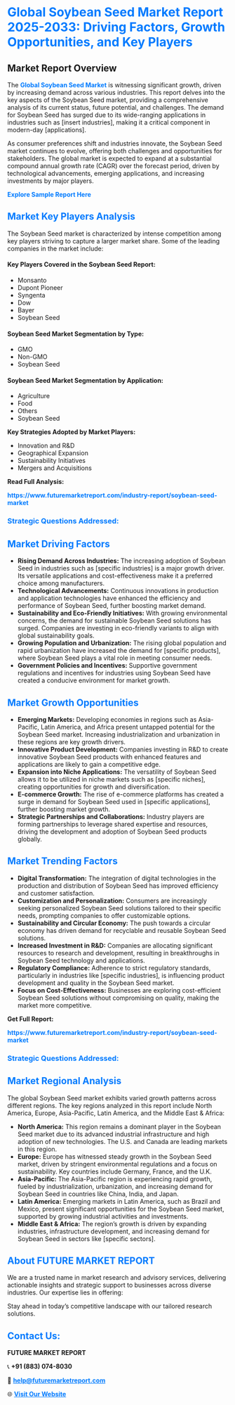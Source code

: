 <h1 style="color: #007BFF;">Global Soybean Seed Market Report 2025-2033: Driving Factors, Growth Opportunities, and Key Players</h1>

<section id="overview">
<h2>Market Report Overview</h2>
<p>The <a href="https://www.futuremarketreport.com/industry-report/soybean-seed-market" style="color: #007BFF; text-decoration: none;"><strong>Global Soybean Seed Market</strong></a> is witnessing significant growth, driven by increasing demand across various industries. This report delves into the key aspects of the Soybean Seed market, providing a comprehensive analysis of its current status, future potential, and challenges. The demand for Soybean Seed has surged due to its wide-ranging applications in industries such as [insert industries], making it a critical component in modern-day [applications].</p>
<p>As consumer preferences shift and industries innovate, the Soybean Seed market continues to evolve, offering both challenges and opportunities for stakeholders. The global market is expected to expand at a substantial compound annual growth rate (CAGR) over the forecast period, driven by technological advancements, emerging applications, and increasing investments by major players.</p>
</section>

<section id="overview">
<p><a href="https://www.futuremarketreport.com/request-sample/reportId=107914" style="color: #007BFF; text-decoration: none;"><strong>Explore Sample Report Here</strong></a></p>
</section>

<section id="key-players">
<h2 style="color: #007BFF;">Market Key Players Analysis</h2>
<p>The Soybean Seed market is characterized by intense competition among key players striving to capture a larger market share. Some of the leading companies in the market include:</p>
<h4>Key Players Covered in the Soybean Seed Report:</h4>
<ul><li>Monsanto</li><li>Dupont Pioneer</li><li>Syngenta</li><li>Dow</li><li>Bayer</li><li>Soybean Seed</li></ul>
<h4>Soybean Seed Market Segmentation by Type:</h4>
<ul><li>GMO</li><li>Non-GMO</li><li>Soybean Seed</li></ul>

<h4>Soybean Seed Market Segmentation by Application:</h4>
<ul><li>Agriculture</li><li>Food</li><li>Others</li><li>Soybean Seed</li></ul>
<p><strong>Key Strategies Adopted by Market Players:</strong></p>
<ul>
<li>Innovation and R&D</li>
<li>Geographical Expansion</li>
<li>Sustainability Initiatives</li>
<li>Mergers and Acquisitions</li>
</ul>
</section>

<section>
<p><strong>Read Full Analysis: </strong></p><a href="https://www.futuremarketreport.com/industry-report/soybean-seed-market" style="color: #007BFF; text-decoration: none;"><strong>https://www.futuremarketreport.com/industry-report/soybean-seed-market</strong></a>
<h3 style="color: #007BFF;">Strategic Questions Addressed:</h3>
</section>

<section id="driving-factors">
<h2 style="color: #007BFF;">Market Driving Factors</h2>
<ul>
<li><strong>Rising Demand Across Industries:</strong> The increasing adoption of Soybean Seed in industries such as [specific industries] is a major growth driver. Its versatile applications and cost-effectiveness make it a preferred choice among manufacturers.</li>
<li><strong>Technological Advancements:</strong> Continuous innovations in production and application technologies have enhanced the efficiency and performance of Soybean Seed, further boosting market demand.</li>
<li><strong>Sustainability and Eco-Friendly Initiatives:</strong> With growing environmental concerns, the demand for sustainable Soybean Seed solutions has surged. Companies are investing in eco-friendly variants to align with global sustainability goals.</li>
<li><strong>Growing Population and Urbanization:</strong> The rising global population and rapid urbanization have increased the demand for [specific products], where Soybean Seed plays a vital role in meeting consumer needs.</li>
<li><strong>Government Policies and Incentives:</strong> Supportive government regulations and incentives for industries using Soybean Seed have created a conducive environment for market growth.</li>
</ul>
</section>

<section id="growth-opportunities">
<h2 style="color: #007BFF;">Market Growth Opportunities</h2>
<ul>
<li><strong>Emerging Markets:</strong> Developing economies in regions such as Asia-Pacific, Latin America, and Africa present untapped potential for the Soybean Seed market. Increasing industrialization and urbanization in these regions are key growth drivers.</li>
<li><strong>Innovative Product Development:</strong> Companies investing in R&D to create innovative Soybean Seed products with enhanced features and applications are likely to gain a competitive edge.</li>
<li><strong>Expansion into Niche Applications:</strong> The versatility of Soybean Seed allows it to be utilized in niche markets such as [specific niches], creating opportunities for growth and diversification.</li>
<li><strong>E-commerce Growth:</strong> The rise of e-commerce platforms has created a surge in demand for Soybean Seed used in [specific applications], further boosting market growth.</li>
<li><strong>Strategic Partnerships and Collaborations:</strong> Industry players are forming partnerships to leverage shared expertise and resources, driving the development and adoption of Soybean Seed products globally.</li>
</ul>
</section>

<section id="trending-factors">
<h2 style="color: #007BFF;">Market Trending Factors</h2>
<ul>
<li><strong>Digital Transformation:</strong> The integration of digital technologies in the production and distribution of Soybean Seed has improved efficiency and customer satisfaction.</li>
<li><strong>Customization and Personalization:</strong> Consumers are increasingly seeking personalized Soybean Seed solutions tailored to their specific needs, prompting companies to offer customizable options.</li>
<li><strong>Sustainability and Circular Economy:</strong> The push towards a circular economy has driven demand for recyclable and reusable Soybean Seed solutions.</li>
<li><strong>Increased Investment in R&D:</strong> Companies are allocating significant resources to research and development, resulting in breakthroughs in Soybean Seed technology and applications.</li>
<li><strong>Regulatory Compliance:</strong> Adherence to strict regulatory standards, particularly in industries like [specific industries], is influencing product development and quality in the Soybean Seed market.</li>
<li><strong>Focus on Cost-Effectiveness:</strong> Businesses are exploring cost-efficient Soybean Seed solutions without compromising on quality, making the market more competitive.</li>
</ul>
</section>

<section>
<p><strong>Get Full Report: </strong></p><a href="https://www.futuremarketreport.com/industry-report/soybean-seed-market" style="color: #007BFF; text-decoration: none;"><strong>https://www.futuremarketreport.com/industry-report/soybean-seed-market</strong></a>
<h3 style="color: #007BFF;">Strategic Questions Addressed:</h3>
</section>


<section id="regional-analysis">
<h2 style="color: #007BFF;">Market Regional Analysis</h2>
<p>The global Soybean Seed market exhibits varied growth patterns across different regions. The key regions analyzed in this report include North America, Europe, Asia-Pacific, Latin America, and the Middle East & Africa:</p>
<ul>
<li><strong>North America:</strong> This region remains a dominant player in the Soybean Seed market due to its advanced industrial infrastructure and high adoption of new technologies. The U.S. and Canada are leading markets in this region.</li>
<li><strong>Europe:</strong> Europe has witnessed steady growth in the Soybean Seed market, driven by stringent environmental regulations and a focus on sustainability. Key countries include Germany, France, and the U.K.</li>
<li><strong>Asia-Pacific:</strong> The Asia-Pacific region is experiencing rapid growth, fueled by industrialization, urbanization, and increasing demand for Soybean Seed in countries like China, India, and Japan.</li>
<li><strong>Latin America:</strong> Emerging markets in Latin America, such as Brazil and Mexico, present significant opportunities for the Soybean Seed market, supported by growing industrial activities and investments.</li>
<li><strong>Middle East & Africa:</strong> The region’s growth is driven by expanding industries, infrastructure development, and increasing demand for Soybean Seed in sectors like [specific sectors].</li>
</ul>
</section>

<footer>
<h2 style="color: #007BFF;">About FUTURE MARKET REPORT</h2>
<p>We are a trusted name in market research and advisory services, delivering actionable insights and strategic support to businesses across diverse industries. Our expertise lies in offering:</p>

<p>Stay ahead in today’s competitive landscape with our tailored research solutions.</p>

<h2 style="color: #007BFF;">Contact Us:</h2>
<p><strong>FUTURE MARKET REPORT</strong></p>
<p>📞 <strong>+91 (883) 074-8030</strong></p>
<p>📧 <strong><a href="mailto:help@futuremarketreport.com" style="color: #007BFF;">help@futuremarketreport.com</a></strong></p>
<p>🌐 <strong><a href="https://www.futuremarketreport.com/" style="color: #007BFF;">Visit Our Website</a></strong></p>
</footer>